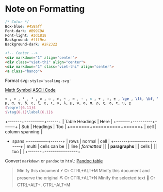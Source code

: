 
# Note on Formatting

```css
/* Color */
Box-blue: #458aff
Font-dark: #B99C9A
Font-light: #3d1818
Background: #fff9ea 
Background-dark: #2F2322
```

```html
<!-- Center -->
<div markdown="1" align="center">
<div class="viet-thi" align="center">
<div markdown="1" class="viet-thi" align="center">
<a class="hanco">
```

Format svg: `style='scaling-svg'`

[Math Symbol](https://www.rapidtables.com/math/symbols/Basic_Math_Symbols.html)
[ASCII Code](https://ascii.cl/htmlcodes.htm)

```latex
« , » , ² , ³ , ⊕ , ☉ , π, ~ , ≈ , · , × , ÷ , →, ± , \ge , \lt, \bf, \it, \textbf, \textit, \textrm
μ, α, γ, δ, ε, ζ, η, ι, κ, λ, μ, ν, ο, π, ρ, ς, σ, τ, υ, χ
$\eqref{6.11}$
$\tag{6.1}\label{6.1}$
```

+-------+----------+------+
| Table Headings   | Here |
+-------+----------+------+
| Sub   | Headings | Too  |
+=======+==========+======+
| cell  | column spanning |
+ spans +----------+------+
| rows  | normal   | cell |
+-------+----------+------+
| multi | cells can be    |
| line  | *formatted*     |
|       | **paragraphs**  |
| cells |                 |
| too   |                 |
+-------+-----------------+

Convert `markdown` or `pandoc` to `html`:
[Pandoc table](https://pandoc.org/try/)

> Minify this document ⚡ Or CTRL+ALT+M
> Minify this document and preserve the original ⛏ Or CTRL+ALT+N
> Minify the selected text 🎯 Or CTRL+ALT+. CTRL+ALT+M
